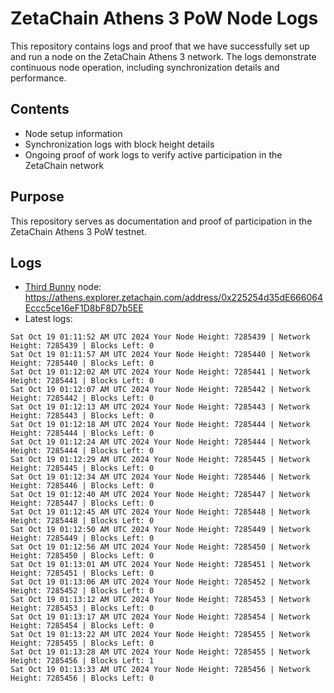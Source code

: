 # ZetaChain Athens 3 PoW Node Logs
This repository contains logs and proof that we have successfully set up and run a node on the ZetaChain Athens 3 network. The logs demonstrate continuous node operation, including synchronization details and performance.

## Contents
- Node setup information
- Synchronization logs with block height details
- Ongoing proof of work logs to verify active participation in the ZetaChain network

## Purpose
This repository serves as documentation and proof of participation in the ZetaChain Athens 3 PoW testnet.

## Logs

- [Third Bunny](https://thirdbunny.xyz/) node: https://athens.explorer.zetachain.com/address/0x225254d35dE666064Eccc5ce16eF1D8bF8D7b5EE
- Latest logs:
```
Sat Oct 19 01:11:52 AM UTC 2024 Your Node Height: 7285439 | Network Height: 7285439 | Blocks Left: 0
Sat Oct 19 01:11:57 AM UTC 2024 Your Node Height: 7285440 | Network Height: 7285440 | Blocks Left: 0
Sat Oct 19 01:12:02 AM UTC 2024 Your Node Height: 7285441 | Network Height: 7285441 | Blocks Left: 0
Sat Oct 19 01:12:07 AM UTC 2024 Your Node Height: 7285442 | Network Height: 7285442 | Blocks Left: 0
Sat Oct 19 01:12:13 AM UTC 2024 Your Node Height: 7285443 | Network Height: 7285443 | Blocks Left: 0
Sat Oct 19 01:12:18 AM UTC 2024 Your Node Height: 7285444 | Network Height: 7285444 | Blocks Left: 0
Sat Oct 19 01:12:24 AM UTC 2024 Your Node Height: 7285444 | Network Height: 7285444 | Blocks Left: 0
Sat Oct 19 01:12:29 AM UTC 2024 Your Node Height: 7285445 | Network Height: 7285445 | Blocks Left: 0
Sat Oct 19 01:12:34 AM UTC 2024 Your Node Height: 7285446 | Network Height: 7285446 | Blocks Left: 0
Sat Oct 19 01:12:40 AM UTC 2024 Your Node Height: 7285447 | Network Height: 7285447 | Blocks Left: 0
Sat Oct 19 01:12:45 AM UTC 2024 Your Node Height: 7285448 | Network Height: 7285448 | Blocks Left: 0
Sat Oct 19 01:12:50 AM UTC 2024 Your Node Height: 7285449 | Network Height: 7285449 | Blocks Left: 0
Sat Oct 19 01:12:56 AM UTC 2024 Your Node Height: 7285450 | Network Height: 7285450 | Blocks Left: 0
Sat Oct 19 01:13:01 AM UTC 2024 Your Node Height: 7285451 | Network Height: 7285451 | Blocks Left: 0
Sat Oct 19 01:13:06 AM UTC 2024 Your Node Height: 7285452 | Network Height: 7285452 | Blocks Left: 0
Sat Oct 19 01:13:12 AM UTC 2024 Your Node Height: 7285453 | Network Height: 7285453 | Blocks Left: 0
Sat Oct 19 01:13:17 AM UTC 2024 Your Node Height: 7285454 | Network Height: 7285454 | Blocks Left: 0
Sat Oct 19 01:13:22 AM UTC 2024 Your Node Height: 7285455 | Network Height: 7285455 | Blocks Left: 0
Sat Oct 19 01:13:28 AM UTC 2024 Your Node Height: 7285455 | Network Height: 7285456 | Blocks Left: 1
Sat Oct 19 01:13:33 AM UTC 2024 Your Node Height: 7285456 | Network Height: 7285456 | Blocks Left: 0
```
